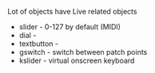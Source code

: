 Lot of objects have Live related objects
- slider - 0-127 by default (MIDI)
- dial - 
- textbutton - 
- gswitch - switch between patch points
- kslider - virtual onscreen keyboard